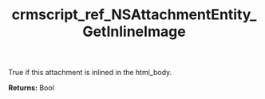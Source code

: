 ﻿---
title: crmscript_ref_NSAttachmentEntity_GetInlineImage
description: Bool NSAttachmentEntity.GetInlineImage()
intellisense: NSAttachmentEntity.GetInlineImage
keywords: NSAttachmentEntity, GetInlineImage
so.topic: reference
---

True if this attachment is inlined in the html_body.

**Returns:** Bool



